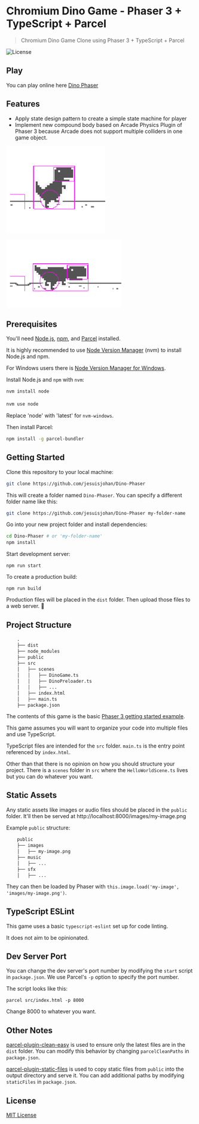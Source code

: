 # Chromium Dino Game - Phaser 3 + TypeScript + Parcel
> Chromium Dino Game Clone using Phaser 3 + TypeScript + Parcel

![License](https://img.shields.io/badge/license-MIT-green)

## Play
You can play online here [Dino Phaser](https://jesuisjohan.github.io/)

## Features
- Apply state design pattern to create a simple state machine for player
- Implement new compound body based on Arcade Physics Plugin of Phaser 3 because Arcade does not support multiple colliders in one game object.


![Compound Body when running](/imgs/compoundbody1.png)

![Compound Body when ducking](/imgs/compoundbody2.png)

## Prerequisites

You'll need [Node.js](https://nodejs.org/en/), [npm](https://www.npmjs.com/), and [Parcel](https://parceljs.org/) installed.

It is highly recommended to use [Node Version Manager](https://github.com/nvm-sh/nvm) (nvm) to install Node.js and npm.

For Windows users there is [Node Version Manager for Windows](https://github.com/coreybutler/nvm-windows).

Install Node.js and `npm` with `nvm`:

```bash
nvm install node

nvm use node
```

Replace 'node' with 'latest' for `nvm-windows`.

Then install Parcel:

```bash
npm install -g parcel-bundler
```

## Getting Started

Clone this repository to your local machine:

```bash
git clone https://github.com/jesuisjohan/Dino-Phaser
```

This will create a folder named `Dino-Phaser`. You can specify a different folder name like this:

```bash
git clone https://github.com/jesuisjohan/Dino-Phaser my-folder-name
```

Go into your new project folder and install dependencies:

```bash
cd Dino-Phaser # or 'my-folder-name'
npm install
```

Start development server:

```
npm run start
```

To create a production build:

```
npm run build
```

Production files will be placed in the `dist` folder. Then upload those files to a web server. 🎉

## Project Structure

```
    .
    ├── dist
    ├── node_modules
    ├── public
    ├── src
    │   ├── scenes
    │   │   ├── DinoGame.ts
    │   │   ├── DinoPreloader.ts
    │   │   ├── ...
    │   ├── index.html
    │   ├── main.ts
    ├── package.json
```

The contents of this game is the basic [Phaser 3 getting started example](http://phaser.io/tutorials/getting-started-phaser3/part5).

This game assumes you will want to organize your code into multiple files and use TypeScript.

TypeScript files are intended for the `src` folder. `main.ts` is the entry point referenced by `index.html`.

Other than that there is no opinion on how you should structure your project. There is a `scenes` folder in `src` where the `HelloWorldScene.ts` lives but you can do whatever you want.

## Static Assets

Any static assets like images or audio files should be placed in the `public` folder. It'll then be served at http://localhost:8000/images/my-image.png

Example `public` structure:

```
    public
    ├── images
    │   ├── my-image.png
    ├── music
    │   ├── ...
    ├── sfx
    │   ├── ...
```

They can then be loaded by Phaser with `this.image.load('my-image', 'images/my-image.png')`.

## TypeScript ESLint

This game uses a basic `typescript-eslint` set up for code linting.

It does not aim to be opinionated.

## Dev Server Port

You can change the dev server's port number by modifying the `start` script in `package.json`. We use Parcel's `-p` option to specify the port number.

The script looks like this:

```
parcel src/index.html -p 8000
```

Change 8000 to whatever you want.

## Other Notes

[parcel-plugin-clean-easy](https://github.com/lifuzhao100/parcel-plugin-clean-easy) is used to ensure only the latest files are in the `dist` folder. You can modify this behavior by changing `parcelCleanPaths` in `package.json`.

[parcel-plugin-static-files](https://github.com/elwin013/parcel-plugin-static-files-copy#readme) is used to copy static files from `public` into the output directory and serve it. You can add additional paths by modifying `staticFiles` in `package.json`.

## License

[MIT License](https://github.com/jesuisjohan/Dino-Phaser/blob/main/LICENSE)
